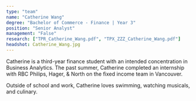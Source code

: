 ```yaml
---
type: "team"
name: "Catherine Wang"
degree: "Bachelor of Commerce - Finance | Year 3"
position: "Senior Analyst"
management: "False"
research: ["TPR_Catherine_Wang.pdf", "TPX_ZZZ_Catherine_Wang.pdf"]
headshot: Catherine_Wang.jpg
---
```


Catherine is a third-year finance student with an intended concentration in Business Analytics. The past summer, Catherine completed an internship with RBC Philips, Hager, & North on the fixed income team in Vancouver.

Outside of school and work, Catherine loves swimming, watching musicals, and culinary.
